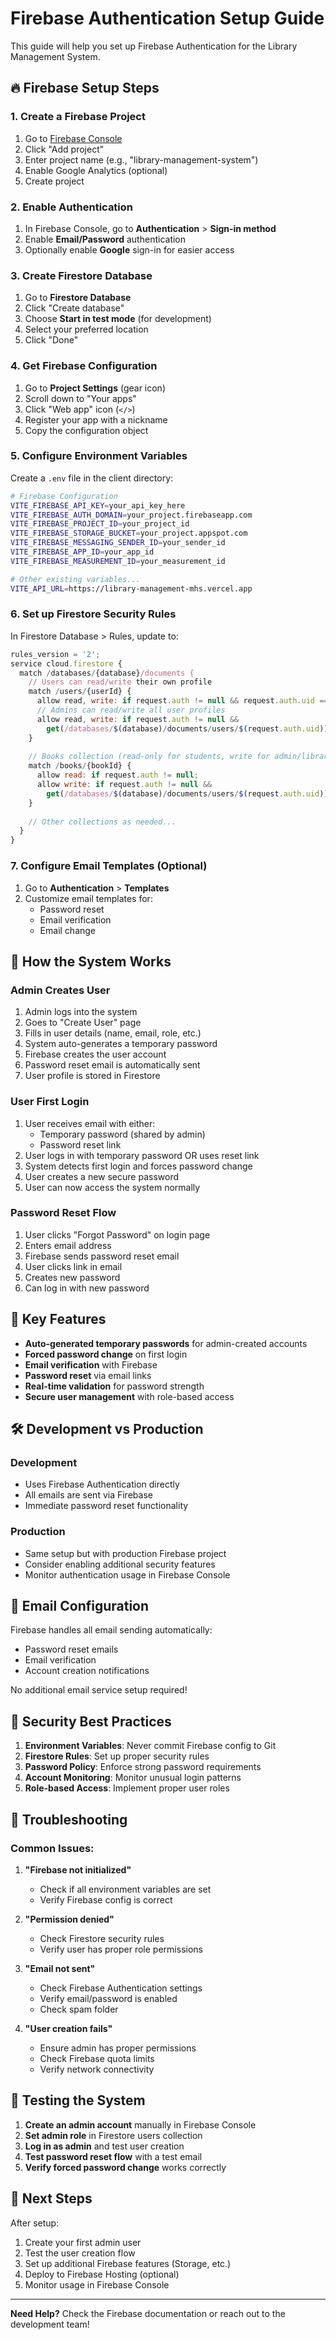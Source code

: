 # Firebase Authentication Setup Guide

This guide will help you set up Firebase Authentication for the Library Management System.

## 🔥 Firebase Setup Steps

### 1. Create a Firebase Project

1. Go to [Firebase Console](https://console.firebase.google.com/)
2. Click "Add project"
3. Enter project name (e.g., "library-management-system")
4. Enable Google Analytics (optional)
5. Create project

### 2. Enable Authentication

1. In Firebase Console, go to **Authentication** > **Sign-in method**
2. Enable **Email/Password** authentication
3. Optionally enable **Google** sign-in for easier access

### 3. Create Firestore Database

1. Go to **Firestore Database**
2. Click "Create database"
3. Choose **Start in test mode** (for development)
4. Select your preferred location
5. Click "Done"

### 4. Get Firebase Configuration

1. Go to **Project Settings** (gear icon)
2. Scroll down to "Your apps"
3. Click "Web app" icon (`</>`)
4. Register your app with a nickname
5. Copy the configuration object

### 5. Configure Environment Variables

Create a `.env` file in the client directory:

```bash
# Firebase Configuration
VITE_FIREBASE_API_KEY=your_api_key_here
VITE_FIREBASE_AUTH_DOMAIN=your_project.firebaseapp.com
VITE_FIREBASE_PROJECT_ID=your_project_id
VITE_FIREBASE_STORAGE_BUCKET=your_project.appspot.com
VITE_FIREBASE_MESSAGING_SENDER_ID=your_sender_id
VITE_FIREBASE_APP_ID=your_app_id
VITE_FIREBASE_MEASUREMENT_ID=your_measurement_id

# Other existing variables...
VITE_API_URL=https://library-management-mhs.vercel.app
```

### 6. Set up Firestore Security Rules

In Firestore Database > Rules, update to:

```javascript
rules_version = '2';
service cloud.firestore {
  match /databases/{database}/documents {
    // Users can read/write their own profile
    match /users/{userId} {
      allow read, write: if request.auth != null && request.auth.uid == userId;
      // Admins can read/write all user profiles
      allow read, write: if request.auth != null && 
        get(/databases/$(database)/documents/users/$(request.auth.uid)).data.role == 'admin';
    }
    
    // Books collection (read-only for students, write for admin/librarian)
    match /books/{bookId} {
      allow read: if request.auth != null;
      allow write: if request.auth != null && 
        get(/databases/$(database)/documents/users/$(request.auth.uid)).data.role in ['admin', 'librarian'];
    }
    
    // Other collections as needed...
  }
}
```

### 7. Configure Email Templates (Optional)

1. Go to **Authentication** > **Templates**
2. Customize email templates for:
   - Password reset
   - Email verification
   - Email change

## 🚀 How the System Works

### Admin Creates User
1. Admin logs into the system
2. Goes to "Create User" page
3. Fills in user details (name, email, role, etc.)
4. System auto-generates a temporary password
5. Firebase creates the user account
6. Password reset email is automatically sent
7. User profile is stored in Firestore

### User First Login
1. User receives email with either:
   - Temporary password (shared by admin)
   - Password reset link
2. User logs in with temporary password OR uses reset link
3. System detects first login and forces password change
4. User creates a new secure password
5. User can now access the system normally

### Password Reset Flow
1. User clicks "Forgot Password" on login page
2. Enters email address
3. Firebase sends password reset email
4. User clicks link in email
5. Creates new password
6. Can log in with new password

## 🔑 Key Features

- **Auto-generated temporary passwords** for admin-created accounts
- **Forced password change** on first login
- **Email verification** with Firebase
- **Password reset** via email links
- **Real-time validation** for password strength
- **Secure user management** with role-based access

## 🛠️ Development vs Production

### Development
- Uses Firebase Authentication directly
- All emails are sent via Firebase
- Immediate password reset functionality

### Production
- Same setup but with production Firebase project
- Consider enabling additional security features
- Monitor authentication usage in Firebase Console

## 📧 Email Configuration

Firebase handles all email sending automatically:
- Password reset emails
- Email verification
- Account creation notifications

No additional email service setup required!

## 🔐 Security Best Practices

1. **Environment Variables**: Never commit Firebase config to Git
2. **Firestore Rules**: Set up proper security rules
3. **Password Policy**: Enforce strong password requirements
4. **Account Monitoring**: Monitor unusual login patterns
5. **Role-based Access**: Implement proper user roles

## 🐛 Troubleshooting

### Common Issues:

1. **"Firebase not initialized"**
   - Check if all environment variables are set
   - Verify Firebase config is correct

2. **"Permission denied"**
   - Check Firestore security rules
   - Verify user has proper role permissions

3. **"Email not sent"**
   - Check Firebase Authentication settings
   - Verify email/password is enabled
   - Check spam folder

4. **"User creation fails"**
   - Ensure admin has proper permissions
   - Check Firebase quota limits
   - Verify network connectivity

## 📱 Testing the System

1. **Create an admin account** manually in Firebase Console
2. **Set admin role** in Firestore users collection
3. **Log in as admin** and test user creation
4. **Test password reset flow** with a test email
5. **Verify forced password change** works correctly

## 🎯 Next Steps

After setup:
1. Create your first admin user
2. Test the user creation flow
3. Set up additional Firebase features (Storage, etc.)
4. Deploy to Firebase Hosting (optional)
5. Monitor usage in Firebase Console

---

**Need Help?** Check the Firebase documentation or reach out to the development team!
